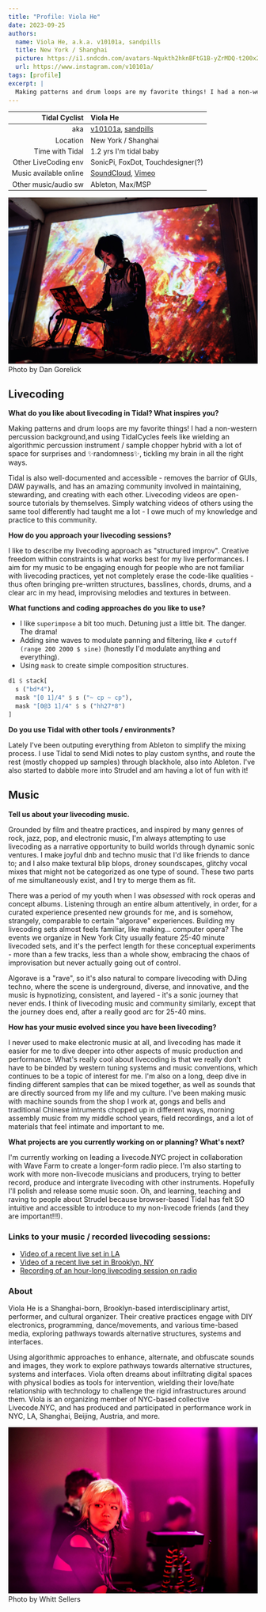 ```yaml
---
title: "Profile: Viola He"
date: 2023-09-25
authors:
  name: Viola He, a.k.a. v10101a, sandpills
  title: New York / Shanghai
  picture: https://i1.sndcdn.com/avatars-Nqukth2hknBFtG1B-yZrMDQ-t200x200.jpg
  url: https://www.instagram.com/v10101a/
tags: [profile]
excerpt: |
  Making patterns and drum loops are my favorite things! I had a non-western percussion background,and using TidalCycles feels like wielding an algorithmic percussion instrument / sample chopper hybrid with a lot of space for surprises and ✨randomness✨, tickling my brain in all the right ways. 
---
```


| Tidal Cyclist  | Viola He |
| --------:    | :---------- |
| aka    | [v10101a](https://www.instagram.com/v10101a/), [sandpills](https://www.instagram.com/sandpills/) |
| Location | New York / Shanghai |
| Time with Tidal | 1.2 yrs I'm tidal baby |
| Other LiveCoding env | SonicPi, FoxDot, Touchdesigner(?) |
| Music available online | [SoundCloud](https://soundcloud.com/v10101a), [Vimeo](https://vimeo.com/user83351589) |
| Other music/audio sw |  Ableton, Max/MSP |

![a photo of viola, looking down into a computer, with red projection graphics in the background](./assets/viola-01.jpg)
Photo by Dan Gorelick

## Livecoding

**What do you like about livecoding in Tidal? What inspires you?**

Making patterns and drum loops are my favorite things! I had a non-western percussion background,and using TidalCycles feels like wielding an algorithmic percussion instrument / sample chopper hybrid with a lot of space for surprises and ✨randomness✨, tickling my brain in all the right ways. 

Tidal is also well-documented and accessible - removes the barrior of GUIs, DAW paywalls, and has an amazing community involved in maintaining, stewarding, and creating with each other. Livecoding videos are open-source tutorials by themselves. Simply watching videos of others using the same tool differently had taught me a lot - I owe much of my knowledge and practice to this community.

**How do you approach your livecoding sessions?**

I like to describe my livecoding approach as "structured improv". Creative freedom within constraints is what works best for my live performances. I aim for my music to be engaging enough for people who are not familiar with livecoding practices, yet not completely erase the code-like qualities - thus often bringing pre-written structures, basslines, chords, drums, and a clear arc in my head, improvising melodies and textures in between.

**What functions and coding approaches do you like to use?**

- I like `superimpose` a bit too much. Detuning just a little bit. The danger. The drama!
- Adding sine waves to modulate panning and filtering, like `# cutoff (range 200 2000 $ sine)` (honestly I'd modulate anything and everything).
- Using `mask` to create simple composition structures.

```haskell
d1 $ stack[
  s ("bd*4"),
  mask "[0 1]/4" $ s ("~ cp ~ cp"),
  mask "[0@3 1]/4" $ s ("hh27*8")
]
```

**Do you use Tidal with other tools / environments?**

Lately I've been outputing everything from Ableton to simplify the mixing process. I use Tidal to send Midi notes to play custom synths, and route the rest (mostly chopped up samples) through blackhole, also into Ableton. I've also started to dabble more into Strudel and am having a lot of fun with it!

## Music

**Tell us about your livecoding music.**

Grounded by film and theatre practices, and inspired by many genres of rock, jazz, pop, and electronic music, I'm always attempting to use livecoding as a narrative opportunity to build worlds through dynamic sonic ventures. I make joyful dnb and techno music that I'd like friends to dance to; and I also make textural blip blops, droney soundscapes, glitchy vocal mixes that might not be categorized as one type of sound. These two parts of me simultaneously exist, and I try to merge them as fit.

There was a period of my youth when I was _obsessed_ with rock operas and concept albums. Listening through an entire album attentively, in order, for a curated experience presented new grounds for me, and is somehow, strangely, comparable to certain "algorave" experiences. Building my livecoding sets almost feels familiar, like making... computer opera? The events we organize in New York City usually feature 25-40 minute livecoded sets, and it's the perfect length for these conceptual experiments - more than a few tracks, less than a whole show, embracing the chaos of improvisation but never actually going out of control. 

Algorave is a "rave", so it's also natural to compare livecoding with DJing techno, where the scene is underground, diverse, and innovative, and the music is hypnotizing, consistent, and layered - it's a sonic journey that never ends. I think of livecoding music and community similarly, except that the journey does end, after a really good arc for 25-40 mins. 

**How has your music evolved since you have been livecoding?**

I never used to make electronic music at all, and livecoding has made it easier for me to dive deeper into other aspects of music production and performance. What's really cool about livecoding is that we really don't have to be binded by western tuning systems and music conventions, which continues to be a topic of interest for me. I'm also on a long, deep dive in finding different samples that can be mixed together, as well as sounds that are directly sourced from my life and my culture. I've been making music with machine sounds from the shop I work at, gongs and bells and traditional Chinese intruments chopped up in different ways, morning assembly music from my middle school years, field recordings, and a lot of materials that feel intimate and important to me.

**What projects are you currently working on or planning? What's next?**

I'm currently working on leading a livecode.NYC project in collaboration with Wave Farm to create a longer-form radio piece. I'm also starting to work with more non-livecode musicians and producers, trying to better record, produce and intergrate livecoding with other instruments. Hopefully I'll polish and release some music soon. Oh, and learning, teaching and raving to people about Strudel because browser-based Tidal has felt SO intuitive and accessible to introduce to my non-livecode friends (and they are important!!!).

### Links to your music / recorded livecoding sessions:

- [Video of a recent live set in LA](https://vimeo.com/852553514?share=copy)
- [Video of a recent live set in Brooklyn, NY](https://vimeo.com/819746119?share=copy)
- [Recording of an hour-long livecoding session on radio](https://soundcloud.com/v10101a/livecoding-on-wgxc-907-fm-audio-buffet)

### About

Viola He is a Shanghai-born, Brooklyn-based interdisciplinary artist, performer, and cultural organizer. Their creative practices engage with DIY electronics, programming, dance/movements, and various time-based media, exploring pathways towards alternative structures, systems and interfaces.

Using algorithmic approaches to enhance, alternate, and obfuscate sounds and images, they work to explore pathways towards alternative structures, systems and interfaces. Viola often dreams about infiltrating digital spaces with physical bodies as tools for intervention, wielding their love/hate relationship with technology to challenge the rigid infrastructures around them. Viola is an organizing member of NYC-based collective Livecode.NYC, and has produced and participated in performance work in NYC, LA, Shanghai, Beijing, Austria, and more.

![a photo of viola, looking down into a computer, with red projection graphics in the background](./assets/viola-02.jpg)
Photo by Whitt Sellers
